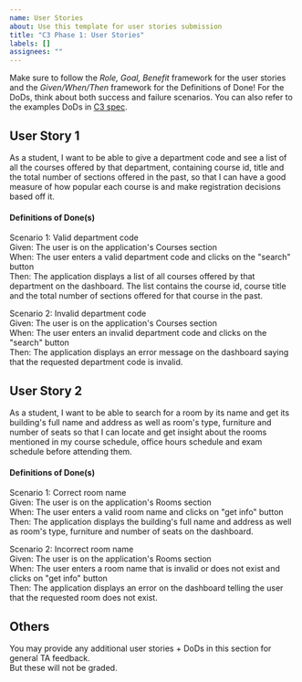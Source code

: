 ```yaml
---
name: User Stories
about: Use this template for user stories submission
title: "C3 Phase 1: User Stories"
labels: []
assignees: ""
---
```


Make sure to follow the *Role, Goal, Benefit* framework for the user stories and the *Given/When/Then* framework for the Definitions of Done! For the DoDs, think about both success and failure scenarios. You can also refer to the examples DoDs in [C3 spec](https://sites.google.com/view/ubc-cpsc310-22w1/project/checkpoint-3#h.8c0lkthf1uae).

## User Story 1
As a student, I want to be able to give a department code and see a list of all the courses offered by that department, containing course id, title and the total number of sections offered in the past, so that I can have a good measure of how popular each course is and make registration decisions based off it.


#### Definitions of Done(s)
Scenario 1: Valid department code<br/>
Given: The user is on the application's Courses section<br/>
When: The user enters a valid department code and clicks on the "search" button<br/>
Then: The application displays a list of all courses offered by that department on the dashboard. The list contains the course id, course title and the total number of sections offered for that course in the past.

Scenario 2: Invalid department code<br/>
Given: The user is on the application's Courses section<br/>
When: The user enters an invalid department code and clicks on the "search" button<br/>
Then: The application displays an error message on the dashboard saying that the requested department code is invalid.


## User Story 2
As a student, I want to be able to search for a room by its name and get its building's full name and address as well as room's type, furniture and number of seats so that I can locate and get insight about the rooms mentioned in my course schedule, office hours schedule and exam schedule before attending them.


#### Definitions of Done(s)
Scenario 1: Correct room name<br/>
Given: The user is on the application's Rooms section<br/>
When: The user enters a valid room name and clicks on "get info" button<br/>
Then: The application displays the building's full name and address as well as room's type, furniture and number of seats on the dashboard.

Scenario 2: Incorrect room name<br/>
Given: The user is on the application's Rooms section<br/>
When: The user enters a room name that is invalid or does not exist and clicks on "get info" button<br/>
Then: The application displays an error on the dashboard telling the user that the requested room does not exist.


## Others
You may provide any additional user stories + DoDs in this section for general TA feedback.  
But these will not be graded.
